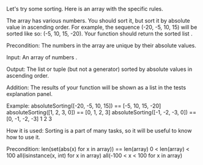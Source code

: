 Let's try some sorting. Here is an array with the specific rules.

The array has various numbers. You should sort it, but sort it by absolute value in ascending order. For example, the sequence (-20, -5, 10, 15) will be sorted like so: (-5, 10, 15, -20). Your function should return the sorted list .

Precondition: The numbers in the array are unique by their absolute values.

Input: An array of numbers .

Output: The list or tuple (but not a generator) sorted by absolute values in ascending order.

Addition: The results of your function will be shown as a list in the tests explanation panel.

Example:
absoluteSorting([-20, -5, 10, 15]) == [-5, 10, 15, -20]
absoluteSorting([1, 2, 3, 0]) == [0, 1, 2, 3]
absoluteSorting([-1, -2, -3, 0]) == [0, -1, -2, -3]
1
2
3

How it is used: Sorting is a part of many tasks, so it will be useful to know how to use it.

Precondition: len(set(abs(x) for x in array)) == len(array)
0 < len(array) < 100
all(isinstance(x, int) for x in array)
all(-100 < x < 100 for x in array)
